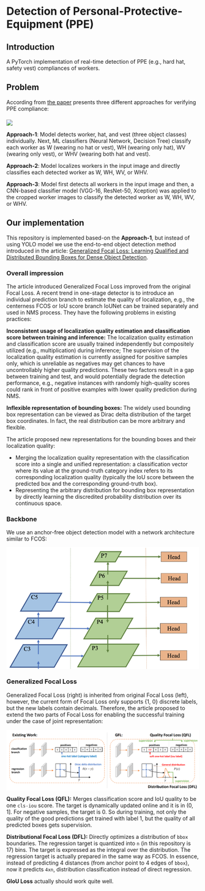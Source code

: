 # Detection of Personal-Protective-Equipment (PPE)
## Introduction
A PyTorch implementation of real-time detection of PPE (e.g., hard hat, safety vest) compliances of workers. 
## Problem
According from [the paper](https://www.sciencedirect.com/science/article/abs/pii/S0926580519308325) presents three different approaches for verifying PPE compliance:

<img src="https://github.com/ciber-lab/pictor-ppe/blob/master/extras/graphics/methods.jpg" align="middle"/>

**Approach-1**: Model detects worker, hat, and vest (three object classes) individually. Next, ML classifiers (Neural Network, Decision Tree) classify each worker as W (wearing no hat or vest), WH (wearing only hat), WV (wearing only vest), or WHV (wearing both hat and vest).

**Approach-2**: Model localizes workers in the input image and directly classifies each detected worker as W, WH, WV, or WHV.

**Approach-3**: Model first detects all workers in the input image and then, a CNN-based classifier model (VGG-16, ResNet-50, Xception) was applied to the cropped worker images to classify the detected worker as W, WH, WV, or WHV.

## Our implementation
This repository is implemented based-on the **Approach-1**, but instead of using YOLO model we use the end-to-end object detection method introduced in the article: [Generalized Focal Loss: Learning Qualified and Distributed Bounding Boxes for Dense Object Detection](https://arxiv.org/abs/2006.04388).

### Overall impression
The article introduced Generalized Focal Loss improved from the original Focal Loss. A recent trend in one-stage detector is to introduce an individual prediction branch to estimate the quality of localization, e.g., the centerness FCOS or IoU score branch IoUNet can be trained separately and used in NMS process. They have the following problems in existing practices:

**Inconsistent usage of localization quality estimation and classification score between training and inference:** The localization quality estimation and classification score are usually trained independently but compositely utilized (e.g., multiplication) during inference; The supervision of the localization quality estimation is currently assigned for positive samples only, which is unreliable as negatives may get chances to have uncontrollably higher quality predictions. These two factors result in a gap between training and test, and would potentially degrade the detection performance, e.g., negative instances with randomly high-quality scores could rank in front of positive examples with lower quality prediction during NMS.

**Inflexible representation of bounding boxes:** The widely used bounding box representation can be viewed as Dirac delta distribution of the target box coordinates. In fact, the real distribution can be more arbitrary and flexible.

The article proposed new representations for the bounding boxes and their localization quality:

- Merging the localization quality representation with the classification score into a single and unified representation: a classification vector where its value at the ground-truth category index refers to its corresponding localization quality (typically the IoU score between the predicted box and the corresponding ground-truth box).
- Representing the arbitrary distribution for bounding box representation by directly learning the discredited probability distribution over its continuous space.

### Backbone
We use an anchor-free object detection model with a network architecture similar to FCOS:

<img src="resources/backbone.png" align="middle"/>

### Generalized Focal Loss

Generalized Focal Loss (right) is inherited from original Focal Loss (left), however, the current form of Focal Loss only supports {1, 0} discrete labels, but the new labels contain decimals. Therefore, the article proposed to extend the two parts of Focal Loss for enabling the successful training under the case of joint representation:

<img src="resources/gfl.png" align="middle"/>

**Quality Focal Loss (QFL):** Merges classification score and IoU quality to be one `cls-iou` score. The target is dynamically updated online and it is in (0, 1]. For negative samples, the target is 0. So during training, not only the quality of the good predictions get trained with label 1, but the quality of all predicted boxes gets supervision.

**Distributional Focal Loss (DFL):** Directly optimizes a distribution of `bbox` boundaries. The regression target is quantized into `n` (in this repository is 17) bins. The target is expressed as the integral over the distribution. The regression target is actually prepared in the same way as FCOS. In essence, instead of predicting 4 distances (from anchor point to 4 edges of `bbox`), now it predicts `4xn`, distribution classification instead of direct regression.

**GIoU Loss** actually should work quite well.
